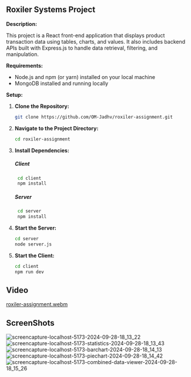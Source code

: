 ## Roxiler Systems Project

**Description:**

This project is a React front-end application that displays product transaction data using tables, charts, and values. It also includes backend APIs built with Express.js to handle data retrieval, filtering, and manipulation.

**Requirements:**

* Node.js and npm (or yarn) installed on your local machine
* MongoDB installed and running locally

**Setup:**

1. **Clone the Repository:**

   ```bash
   git clone https://github.com/OM-Jadhv/roxiler-assignment.git
   ```
2. **Navigate to the Project Directory:**

   ```bash
   cd roxiler-assignment
   ```
3. **Install Dependencies:**

    ##### Client
   ```bash
    cd client
    npm install
   ```
    
    ##### Server
   ```bash
    cd server
    npm install
   ```
4. **Start the Server:**

    ```bash
    cd server
    node server.js
    ```
5. **Start the Client:**

    ```bash
    cd client
    npm run dev
    ```
    
## Video
[roxiler-assignment.webm](https://github.com/user-attachments/assets/4a8d7d3f-5eca-46d0-ba8f-e7595f716858)

## ScreenShots
![screencapture-localhost-5173-2024-09-28-18_13_22](https://github.com/user-attachments/assets/ab8dc99f-0ce8-4d1e-8177-4e35b57dc9fc)
![screencapture-localhost-5173-statistics-2024-09-28-18_13_43](https://github.com/user-attachments/assets/6025e4a6-4da5-41c2-ad07-8c4ec273a515)
![screencapture-localhost-5173-barchart-2024-09-28-18_14_13](https://github.com/user-attachments/assets/92f6650f-a7cb-4b8a-8461-7d958212eb23)
![screencapture-localhost-5173-piechart-2024-09-28-18_14_42](https://github.com/user-attachments/assets/ca4c0e6a-d98f-4d7e-8267-25ea5c2d08d9)
![screencapture-localhost-5173-combined-data-viewer-2024-09-28-18_15_26](https://github.com/user-attachments/assets/18e96549-ff22-4e44-840b-5025386eecf0)

